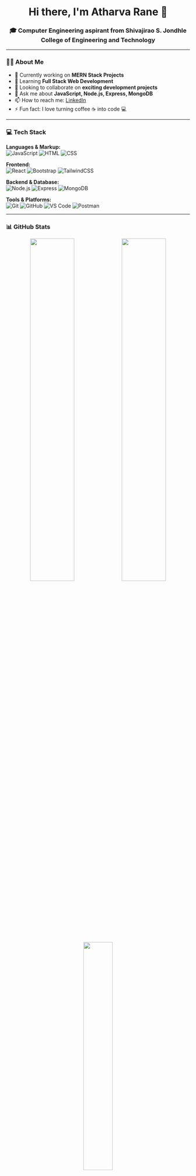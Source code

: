 <h1 align="center">Hi there, I'm Atharva Rane 👋</h1>
<h3 align="center">🎓 Computer Engineering aspirant from Shivajirao S. Jondhle College of Engineering and Technology</h3>

---

### 🧑‍💻 About Me

- 🔭 Currently working on **MERN Stack Projects**
- 🌱 Learning **Full Stack Web Development**
- 👯 Looking to collaborate on **exciting development projects**
- 💬 Ask me about **JavaScript, Node.js, Express, MongoDB**
- 📫 How to reach me: [LinkedIn](https://www.linkedin.com/in/rane-atharva/)
- ⚡ Fun fact: I love turning coffee ☕ into code 💻

---

### 💻 Tech Stack

**Languages & Markup:**  
![JavaScript](https://img.shields.io/badge/JavaScript-F7DF1E?style=flat&logo=javascript&logoColor=black)
![HTML](https://img.shields.io/badge/HTML5-E34F26?style=flat&logo=html5&logoColor=white)
![CSS](https://img.shields.io/badge/CSS3-1572B6?style=flat&logo=css3&logoColor=white)

**Frontend:**  
![React](https://img.shields.io/badge/React-61DAFB?style=flat&logo=react&logoColor=black)
![Bootstrap](https://img.shields.io/badge/Bootstrap-563D7C?style=flat&logo=bootstrap&logoColor=white)
![TailwindCSS](https://img.shields.io/badge/Tailwind_CSS-38B2AC?style=flat&logo=tailwind-css&logoColor=white)

**Backend & Database:**  
![Node.js](https://img.shields.io/badge/Node.js-339933?style=flat&logo=node.js&logoColor=white)
![Express](https://img.shields.io/badge/Express.js-000000?style=flat&logo=express&logoColor=white)
![MongoDB](https://img.shields.io/badge/MongoDB-4EA94B?style=flat&logo=mongodb&logoColor=white)

**Tools & Platforms:**  
![Git](https://img.shields.io/badge/Git-F05032?style=flat&logo=git&logoColor=white)
![GitHub](https://img.shields.io/badge/GitHub-181717?style=flat&logo=github&logoColor=white)
![VS Code](https://img.shields.io/badge/VS_Code-007ACC?style=flat&logo=visual-studio-code&logoColor=white)
![Postman](https://img.shields.io/badge/Postman-FF6C37?style=flat&logo=postman&logoColor=white)

---

### 📊 GitHub Stats

<p align="center">
  <img src="https://github-readme-stats.vercel.app/api?username=atharva-rane&show_icons=true&theme=radical" width="49%" />
  <img src="https://github-readme-streak-stats.herokuapp.com?user=atharva-rane&theme=radical" width="49%" />
</p>

<p align="center">
  <img src="https://github-readme-stats.vercel.app/api/top-langs/?username=atharva-rane&layout=compact&theme=radical" width="40%" />
</p>

---

### 📬 Connect with Me

<p align="center">
  <a href="https://www.linkedin.com/in/rane-atharva/">
    <img src="https://img.shields.io/badge/LinkedIn-0A66C2?style=for-the-badge&logo=linkedin&logoColor=white" />
  </a>
  <a href="https://x.com/atharvx_r">
    <img src="https://img.shields.io/badge/Twitter-000000?style=for-the-badge&logo=twitter&logoColor=white" />
  </a>
  <a href="mailto:raneatharva08@gmail.com">
    <img src="https://img.shields.io/badge/Gmail-D14836?style=for-the-badge&logo=gmail&logoColor=white" />
  </a>
</p>

---

<p align="center">Thanks for visiting my profile! 🌟</p>

